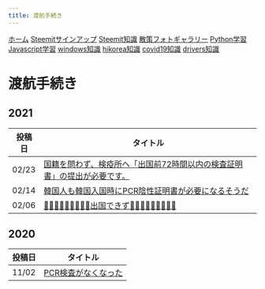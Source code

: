 ```yaml
---
title: 渡航手続き
---
```


[ホーム](../) [Steemitサインアップ](./steemitsignup.html) [Steemit知識](./steemittips.html) [散策フォトギャラリー](./photogarally.html) [Python学習](./python.html) [Javascript学習](./javascript.html) [windows知識](./windowstips.html) [hikorea知識](./hikorea.html) [covid19知識](./covid19tips.html) [drivers知識](./driverslicense.html)

# 渡航手続き

## 2021

|投稿日|タイトル|
|--|---|
|02/23|[国籍を問わず、検疫所へ「出国前72時間以内の検査証明書」の提出が必要です。](https://steemit.com/japanese/@yasu/72)|
|02/14|[韓国人も韓国入国時にPCR陰性証明書が必要になるそうだ](https://steemit.com/japanese/@yasu/yepr2-pcr)|
|02/06|[🙅🏿‍♀️🙅🏿‍♂️🙅🏿‍♀️出国できず🙅🏿‍♂️🙅🏿‍♀️🙅🏿‍♂️](https://steemit.com/japanese/@yasu/2ea7yp)|



## 2020

|投稿日|タイトル|
|--|---|
|11/02|[PCR検査がなくなった](https://steemit.com/japanese/@yasu/pcr)|

 
